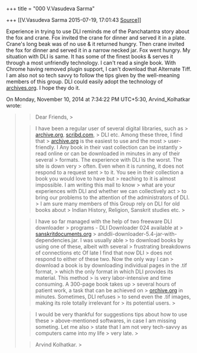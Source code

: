 +++
title = "000 V.Vasudeva Sarma"

+++
[[V.Vasudeva Sarma	2015-07-19, 17:01:43 [Source](https://groups.google.com/g/samskrita/c/G_HEKt3xQw0)]]



Experience in trying to use DLI reminds me of the Panchatantra story about the fox and crane. Fox invited the crane for dinner and served it in a plate. Crane's long beak was of no use & it returned hungry. Then crane invited the fox for dinner and served it in a narrow necked jar. Fox went hungry. My situation with DLI is same. It has some of the finest books & serves it through a most unfriendly technology. I can't read a single book. With Chrome having removed plugin support, I can't download that Alternate Tiff. I am also not so tech savvy to follow the tips given by the well-meaning members of this group. DLI could easily adopt the technology of [archives.org](http://archives.org). I hope they do it.

  

  

  
On Monday, November 10, 2014 at 7:34:22 PM UTC+5:30, Arvind_Kolhatkar wrote:

> 
> > Dear Friends, >
> 
> >   
> > 
> > 
> > I have been a regular user of several digital libraries, such as > [archive.org](http://archive.org), [scribd.com](http://scribd.com), > DLI etc. Among these three, I find that > [archive.org](http://archive.org) is the easiest to use and the most > user-friendly. I Any book in their vast collection can be instantly > read online or can be downloaded in minutes in any of their several > formats. The experience with DLI is the worst. The site is down very > often. Even when it is running, it does not respond to a request sent > to it. You see in their collection a book you would love to have but > reaching to it is almost impossible. I am writing this mail to know > what are your experiences with DLI and whether we can collectively act > to bring our problems to the attention of the administrators of DLI. > I am sure many members of this Group rely on DLI for old books about > Indian History, Religion, Sanskrit studies etc. >
> 
> > 
> >   
> > 
> > 
> > I have so far managed with the help of two freeware DLI downloader > programs - DLI Downloader 024 available at > [sanskritdocuments.org](http://sanskritdocuments.org) > anddli-downloader-5.4-jar-with-dependencies.jar. I was usually able > to download books by using one of these, albeit with several > frustrating breakdowns of connections etc Of late I find that now DLI > does not respond to either of these two. Now the only way I can > download a book is by downloading individual pages in the .tif format, > which the only format in which DLI provides its material. This method > is very labor-intensive and time consuming. A 300-page book takes up > several hours of patient work, a task that can be achieved on > [orchive.org](http://orchive.org) in minutes. Sometimes, DLI refuses > to send even the .tif images, making its role totally irrelevant for > its potential users. >
> 
> > 
> >   
> > 
> > 
> > I would be very thankful for suggestions tips about how to use these > above-mentioned softwares, in case I am missing someting. Let me also > state that I am not very tech-savvy as computers came into my life > very late. >
> 
> > 
> >   
> > 
> > 
> > Arvind Kolhatkar. >
> 
> > 
> >   
> > 
> > 
> >   
> > 
> > 

